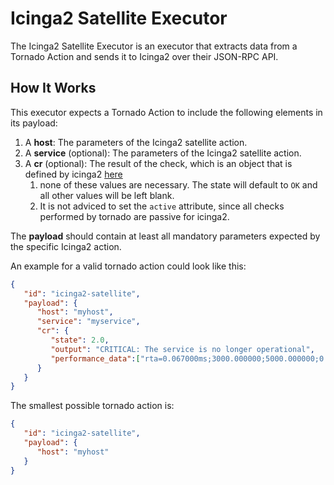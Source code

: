 # Icinga2 Satellite Executor

The Icinga2 Satellite Executor is an executor that extracts data from a Tornado Action and sends it 
to Icinga2 over their JSON-RPC API.


## How It Works

This executor expects a Tornado Action to include the following elements in its payload:

1. A __host__: The parameters of the Icinga2 satellite action.
1. A __service__ (optional): The parameters of the Icinga2 satellite action.
1. A __cr__ (optional): The result of the check, which is an object that is defined by icinga2 [here](https://icinga.com/docs/icinga-2/latest/doc/08-advanced-topics/#advanced-value-types-checkresult)
   1. none of these values are necessary. The state will default to `OK` and all other values will be left blank.
   1. It is not adviced to set the `active` attribute, since all checks performed by tornado are passive for icinga2.

The __payload__ should contain at least all mandatory parameters expected by the
specific Icinga2 action.

An example for a valid tornado action could look like this:
```json
{
   "id": "icinga2-satellite",
   "payload": {
      "host": "myhost",
      "service": "myservice",
      "cr": {
         "state": 2.0,
         "output": "CRITICAL: The service is no longer operational",
         "performance_data":["rta=0.067000ms;3000.000000;5000.000000;0.000000","pl=90%;80;100;0"]
      }
   }
}
```

The smallest possible tornado action is:
```json
{
   "id": "icinga2-satellite",
   "payload": {
      "host": "myhost"
   }
}
```
